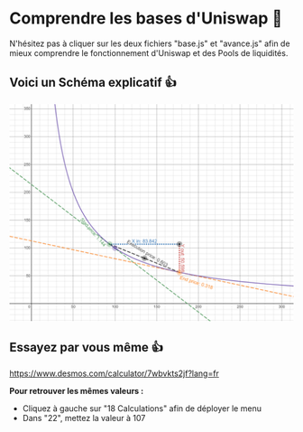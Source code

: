 # Comprendre les bases d'Uniswap 🦄

N'hésitez pas à cliquer sur les deux fichiers "base.js" et "avance.js" afin de mieux comprendre le fonctionnement d'Uniswap et des Pools de liquidités.

## Voici un Schéma explicatif 👍

![alt text](schema.png)

## Essayez par vous même 👍

https://www.desmos.com/calculator/7wbvkts2jf?lang=fr

**Pour retrouver les mêmes valeurs :**
- Cliquez à gauche sur "18 Calculations" afin de déployer le menu
- Dans "22", mettez la valeur à 107